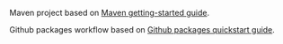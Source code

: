 Maven project based on [Maven getting-started guide][1].

Github packages workflow based on [Github packages quickstart guide][2].

[1]: https://maven.apache.org/guides/getting-started/index.html
[2]: https://docs.github.com/en/packages/quickstart
